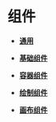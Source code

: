 # 组件<a name="ZH-CN_TOPIC_0000001237475059"></a>

-   **[通用](ts-universal-components.md)**  

-   **[基础组件](ts-basic-components.md)**  

-   **[容器组件](ts-components-container.md)**  

-   **[绘制组件](ts-drawing-components.md)**  

-   **[画布组件](ts-components-canvas.md)**  


